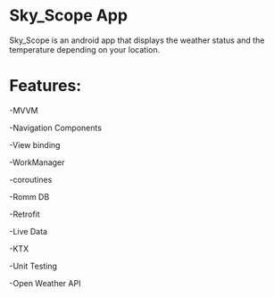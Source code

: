 # Sky_Scope App
Sky_Scope is an android app that displays the weather status and the temperature depending on your location.

# Features:
 -MVVM

 -Navigation Components
 
 -View binding
 
 -WorkManager
 
 -coroutines
 
 -Romm DB
 
 -Retrofit
 
 -Live Data
 
 -KTX
 
 -Unit Testing
 
 -Open Weather API
 
 
